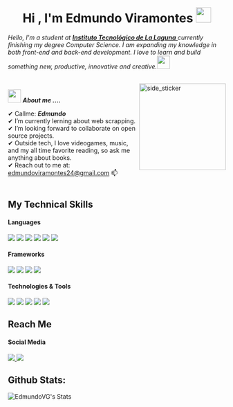 <p align="center">
  <h1 align="center"><b>Hi , I'm Edmundo Viramontes </b><img src="https://media.giphy.com/media/hvRJCLFzcasrR4ia7z/giphy.gif" width="35"></h1>
  
  <em>
    Hello, I'm a student at <a href="http://www.itlalaguna.edu.mx"> <b>Instituto Tecnológico de La Laguna</b> </a>
    currently finishing my degree Computer Science. I am expanding my knowledge in both front-end and back-end development. I love to learn and build something new, productive, innovative and creative.<img src="https://github.com/TheDudeThatCode/TheDudeThatCode/blob/master/Assets/Developer.gif" width="30px"> 
  </em>
</p>

<br>
<img align="right" width=200px height=200px alt="side_sticker" src="https://media.giphy.com/media/TEnXkcsHrP4YedChhA/giphy.gif" />

<img src="https://media.giphy.com/media/iY8CRBdQXODJSCERIr/giphy.gif" width="30px">&nbsp;***About me ....***

✔ Callme: ***Edmundo*** <br>
✔ I’m currently lerning about web scrapping.<br>
✔ I’m looking forward to collaborate on open source projects.<br>
✔ Outside tech, I love videogames, music, and my all time favorite reading, so ask me anything about books.<br>
✔ Reach out to me at: edmundoviramontes24@gmail.com 📫<br><br>
 
## My Technical Skills

<h4> Languages </h4>
<span> 
  <img src="https://img.shields.io/badge/python-3670A0?style=for-the-badge&logo=python&logoColor=ffdd54">
  <img src="https://img.shields.io/badge/java-%23ED8B00.svg?style=for-the-badge&logo=openjdk&logoColor=white">
  <img src="https://img.shields.io/badge/c++-%2300599C.svg?style=for-the-badge&logo=c%2B%2B&logoColor=white">
  <img src="https://img.shields.io/badge/css3-%231572B6.svg?style=for-the-badge&logo=css3&logoColor=white">
  <img src="https://img.shields.io/badge/html5-%23E34F26.svg?style=for-the-badge&logo=html5&logoColor=white">
  <img src="https://img.shields.io/badge/javascript-%23323330.svg?style=for-the-badge&logo=javascript&logoColor=%23F7DF1E">
</span>

<h4> Frameworks </h4>
<span> 
  <img src="https://img.shields.io/badge/react-%2320232a.svg?style=for-the-badge&logo=react&logoColor=%2361DAFB">
  <img src="https://img.shields.io/badge/node.js-6DA55F?style=for-the-badge&logo=node.js&logoColor=white">
  <img src="https://img.shields.io/badge/bootstrap-%238511FA.svg?style=for-the-badge&logo=bootstrap&logoColor=white">
  <img src="https://img.shields.io/badge/express.js-%23404d59.svg?style=for-the-badge&logo=express&logoColor=%2361DAFB">
</span>

<h4> Technologies & Tools </h4>
<span> 
  <img src="https://img.shields.io/badge/Microsoft%20SQL%20Server-CC2927?style=for-the-badge&logo=microsoft%20sql%20server&logoColor=white">
  <img src="https://img.shields.io/badge/MongoDB-%234ea94b.svg?style=for-the-badge&logo=mongodb&logoColor=white">
  <img src="https://img.shields.io/badge/mysql-4479A1.svg?style=for-the-badge&logo=mysql&logoColor=white">
  <img src="https://img.shields.io/badge/git-%23F05033.svg?style=for-the-badge&logo=git&logoColor=white">
  <img src="https://img.shields.io/badge/unity-%23000000.svg?style=for-the-badge&logo=unity&logoColor=white">
</span>

## Reach Me

<h4> Social Media </h4>
<span> 
  <a href= "https://www.linkedin.com/in/edmundo-viramontes-71a480255/">
      <img src="https://img.shields.io/badge/linkedin-%230077B5.svg?style=for-the-badge&logo=linkedin&logoColor=white">
  </a>
  <a href= "https://open.spotify.com/user/edmund0vg">
      <img src="https://img.shields.io/badge/Spotify-1ED760?style=for-the-badge&logo=spotify&logoColor=white">
  </a>
</span>

## Github Stats:

![EdmundoVG's Stats](https://github-readme-stats.vercel.app/api?username=EdmundoVG&theme=dark&show_icons=true&hide_border=true&count_private=true)
